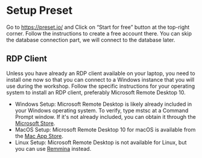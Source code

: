 # Setup Preset

Go to https://preset.io/ and Click on “Start for free” button at the top-right corner. Follow the instructions to create a free account there. You can skip the database connection part, we will connect to the database later.

## RDP Client

Unless you have already an RDP client available on your laptop, you need to install one now so that you can connect to a Windows instance that you will use during the workshop. Follow the specific instructions for your operating system to install an RDP client, preferably Microsoft Remote Desktop 10.

- Windows Setup: Microsoft Remote Desktop is likely already included in your Windows operating system. To verify, type mstsc at a Command Prompt window. If it's not already included, you can obtain it through the [Microsoft Store](https://www.microsoft.com/p/microsoft-remotedesktop/9wzdncrfj3ps).
- MacOS Setup: Microsoft Remote Desktop 10 for macOS is available from the [Mac App Store](https://apps.apple.com/app/microsoft-remote-desktop-10/id1295203466).
- Linux Setup: Microsoft Remote Desktop is not available for Linux, but you can use [Remmina](https://remmina.org/) instead.